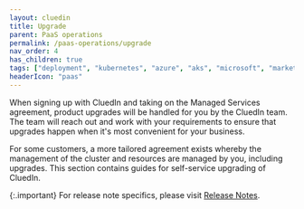 ```yaml
---
layout: cluedin
title: Upgrade
parent: PaaS operations
permalink: /paas-operations/upgrade
nav_order: 4
has_children: true
tags: ["deployment", "kubernetes", "azure", "aks", "microsoft", "marketplace", "azure-marketplace"]
headerIcon: "paas"
---
```


When signing up with CluedIn and taking on the Managed Services agreement, product upgrades will be handled for you by the CluedIn team. The team will reach out and work with your requirements to ensure that upgrades happen when it's most convenient for your business.

For some customers, a more tailored agreement exists whereby the management of the cluster and resources are managed by you, including upgrades. This section contains guides for self-service upgrading of CluedIn.

{:.important}
For release note specifics, please visit [Release Notes](/release-notes).